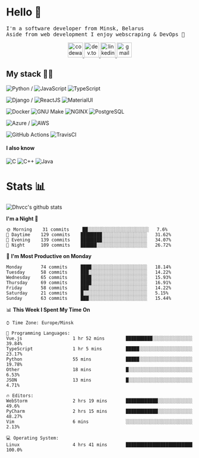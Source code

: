 # Hello 👋

<p>
    <samp>
        I'm a software developer from Minsk, Belarus
        <br>
        Aside from web development I enjoy webscraping & DevOps 🙂
    </samp>
</p>

<div align="center">
	<a align="center" href="https://www.codewars.com/users/dhvcc" >
		<img src="https://simpleicons.org/icons/codewars.svg" height="40" alt="codewars icon"/>
	</a>
    <a align="center" href="https://dev.to/dhvcc">
		<img src="https://simpleicons.org/icons/dev-dot-to.svg" height="40" alt="dev.to icon"/>
	</a>
	<a align="center" href="https://www.linkedin.com/in/dhvcc/">
		<img src="https://simpleicons.org/icons/linkedin.svg" height="40" alt="linkedin icon"/>
	</a>
	<a align="center" href="mailto:1337kwiz@gmail.com">
		<img src="https://simpleicons.org/icons/gmail.svg" height="40" alt="gmail icon"/>
	</a>
</div>

## My stack 🧑‍💻


![Python](https://img.shields.io/badge/-Python-000000?style=flat&logo=python)
/
![JavaScript](https://img.shields.io/badge/-JavaScript-000000?style=flat&logo=JavaScript)
![TypeScript](https://img.shields.io/badge/-TypeScript-000000?style=flat&logo=TypeScript)

![Django](https://img.shields.io/badge/-Django-000000?style=flat&logo=Django)
/
![ReactJS](https://img.shields.io/badge/-ReactJS-000000?style=flat&logo=React)
![MaterialUI](https://img.shields.io/badge/-MaterialUI-000000?style=flat&logo=Material-UI&logoColor=9170c2)

![Docker](https://img.shields.io/badge/-Docker-000000?style=flat&logo=Docker)
![GNU Make](https://img.shields.io/badge/-GNU%20Make-000000?style=flat&logo=GNU)
![NGINX](https://img.shields.io/badge/-NGINX-000000?style=flat&logo=NGINX)
![PostgreSQL](https://img.shields.io/badge/-PostgreSQL-000000?style=flat&logo=PostgreSQL)

![Azure](https://img.shields.io/badge/-Azure-000000?style=flat&logo=Microsoft-Azure)
/
![AWS](https://img.shields.io/badge/-AWS-000000?style=flat&logo=Amazon-AWS)

![GitHub Actions](https://img.shields.io/badge/-GitHub%20Actions-000000?style=flat&logo=GitHub-Actions)
![TravisCI](https://img.shields.io/badge/-Travis%20CI-000000?style=flat&logo=Travis)

#### I also know

![C](https://img.shields.io/badge/-C-000000?style=flat&logo=C)
![C++](https://img.shields.io/badge/-C++-000000?style=flat&logo=C%2B%2B&logoColor=00599C)
![Java](https://img.shields.io/badge/-Java-000000?style=flat&logo=Java&logoColor=f89820)

# Stats 📊

<a>
    <img src="https://github-readme-stats.dhvcc.vercel.app/api?username=dhvcc&count_private=true&theme=react" alt="Dhvcc's github stats">
</a>

<!--START_SECTION:waka-->
**I'm a Night 🦉** 

```text
🌞 Morning    31 commits     ██░░░░░░░░░░░░░░░░░░░░░░░   7.6% 
🌆 Daytime    129 commits    ████████░░░░░░░░░░░░░░░░░   31.62% 
🌃 Evening    139 commits    ████████░░░░░░░░░░░░░░░░░   34.07% 
🌙 Night      109 commits    ██████░░░░░░░░░░░░░░░░░░░   26.72%

```
📅 **I'm Most Productive on Monday** 

```text
Monday       74 commits     ████░░░░░░░░░░░░░░░░░░░░░   18.14% 
Tuesday      58 commits     ███░░░░░░░░░░░░░░░░░░░░░░   14.22% 
Wednesday    65 commits     ████░░░░░░░░░░░░░░░░░░░░░   15.93% 
Thursday     69 commits     ████░░░░░░░░░░░░░░░░░░░░░   16.91% 
Friday       58 commits     ███░░░░░░░░░░░░░░░░░░░░░░   14.22% 
Saturday     21 commits     █░░░░░░░░░░░░░░░░░░░░░░░░   5.15% 
Sunday       63 commits     ███░░░░░░░░░░░░░░░░░░░░░░   15.44%

```


📊 **This Week I Spent My Time On** 

```text
⌚︎ Time Zone: Europe/Minsk

💬 Programming Languages: 
Vue.js                   1 hr 52 mins        ██████████░░░░░░░░░░░░░░░   39.84% 
TypeScript               1 hr 5 mins         █████░░░░░░░░░░░░░░░░░░░░   23.17% 
Python                   55 mins             █████░░░░░░░░░░░░░░░░░░░░   19.78% 
Other                    18 mins             █░░░░░░░░░░░░░░░░░░░░░░░░   6.53% 
JSON                     13 mins             █░░░░░░░░░░░░░░░░░░░░░░░░   4.71%

🔥 Editors: 
WebStorm                 2 hrs 19 mins       ████████████░░░░░░░░░░░░░   49.6% 
PyCharm                  2 hrs 15 mins       ████████████░░░░░░░░░░░░░   48.27% 
Vim                      6 mins              ░░░░░░░░░░░░░░░░░░░░░░░░░   2.13%

💻 Operating System: 
Linux                    4 hrs 41 mins       █████████████████████████   100.0%

```


<!--END_SECTION:waka-->

